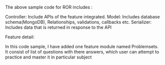 The above sample code for ROR includes :

Controller: Include APIs of the feature integrated. 
Model: Includes database schema(MongoDB), Relationships, validations, callbacks etc.
Serializer: Includes data that is returned in response to the API

Feature detail:

In this code sample, I have added one feature module named Problemsets. It consist of list of questions with there answers, which user can attempt to practice and master it in particular subject
